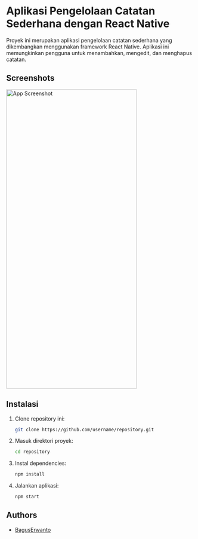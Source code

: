 # Aplikasi Pengelolaan Catatan Sederhana dengan React Native

Proyek ini merupakan aplikasi pengelolaan catatan sederhana yang dikembangkan menggunakan framework React Native. Aplikasi ini memungkinkan pengguna untuk menambahkan, mengedit, dan menghapus catatan.


## Screenshots

<img src="https://github.com/volumeee/PLANTIFY-Aplikasi-Deteksi-Penyakit-Tanaman-Tomat/blob/3bec735de777fac137c047348e55c910fe2e1720/run.gif" alt="App Screenshot" width="350" height="800">


## Instalasi

1. Clone repository ini:
   ```bash
   git clone https://github.com/username/repository.git

2. Masuk direktori proyek:
   ```bash
   cd repository

2. Instal dependencies:
   ```bash
   npm install

2. Jalankan aplikasi:
   ```bash
   npm start


## Authors

- [BagusErwanto](https://github.com/volumeee)

